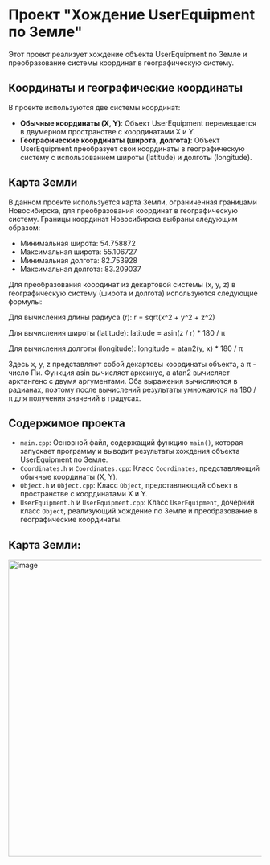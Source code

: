 # Проект "Хождение UserEquipment по Земле"

Этот проект реализует хождение объекта UserEquipment по Земле и преобразование системы координат в географическую систему.

## Координаты и географические координаты

В проекте используются две системы координат:
- **Обычные координаты (X, Y)**: Объект UserEquipment перемещается в двумерном пространстве с координатами X и Y.
- **Географические координаты (широта, долгота)**: Объект UserEquipment преобразует свои координаты в географическую систему с использованием широты (latitude) и долготы (longitude).

## Карта Земли

В данном проекте используется карта Земли, ограниченная границами Новосибирска, для преобразования координат в географическую систему. Границы координат Новосибирска выбраны следующим образом:
- Минимальная широта: 54.758872
- Максимальная широта: 55.106727
- Минимальная долгота: 82.753928
- Максимальная долгота: 83.209037

Для преобразования координат из декартовой системы (x, y, z) в географическую систему (широта и долгота) используются следующие формулы:

Для вычисления длины радиуса (r):
r = sqrt(x^2 + y^2 + z^2)

Для вычисления широты (latitude):
latitude = asin(z / r) * 180 / π

Для вычисления долготы (longitude):
longitude = atan2(y, x) * 180 / π

Здесь x, y, z представляют собой декартовы координаты объекта, а π - число Пи. Функция asin вычисляет арксинус, а atan2 вычисляет арктангенс с двумя аргументами. Оба выражения вычисляются в радианах, поэтому после вычислений результаты умножаются на 180 / π для получения значений в градусах.

## Содержимое проекта

- `main.cpp`: Основной файл, содержащий функцию `main()`, которая запускает программу и выводит результаты хождения объекта UserEquipment по Земле.
- `Coordinates.h` и `Coordinates.cpp`: Класс `Coordinates`, представляющий обычные координаты (X, Y).
- `Object.h` и `Object.cpp`: Класс `Object`, представляющий объект в пространстве с координатами X и Y.
- `UserEquipment.h` и `UserEquipment.cpp`: Класс `UserEquipment`, дочерний класс `Object`, реализующий хождение по Земле и преобразование в географические координаты.

## Карта Земли:
<img width="590" alt="image" src="https://github.com/sibhunter/visual-programming-LABS/assets/106555273/3e3b0cb8-ed56-44d9-97a6-99a12b0857de">


